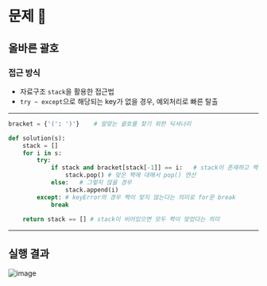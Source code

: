 # 문제 :book:

## 올바른 괄호

### 접근 방식

- 자료구조 `stack`을 활용한 접근법
- `try ~ except`으로 해당되는 key가 없을 경우, 예외처리로 빠른 탈출


<hr>

```python
bracket = {'(': ')'}    # 알맞는 괄호를 찾기 위한 딕셔너리

def solution(s):
    stack = []
    for i in s:
        try:
            if stack and bracket[stack[-1]] == i:   # stack이 존재하고 짝이 맞을 경우
                stack.pop() # 맞은 짝에 대해서 pop() 연산
            else:   # 그렇지 않을 경우 
                stack.append(i)
        except: # keyError의 경우 짝이 맞지 않는다는 의미로 for문 break
            break
    
    return stack == [] # stack이 비어있으면 모두 짝이 맞았다는 의미
```

<hr>

## 실행 결과

![image](https://user-images.githubusercontent.com/84619866/151120167-867c67d6-df30-455c-8437-6cdf9bc728e9.png)